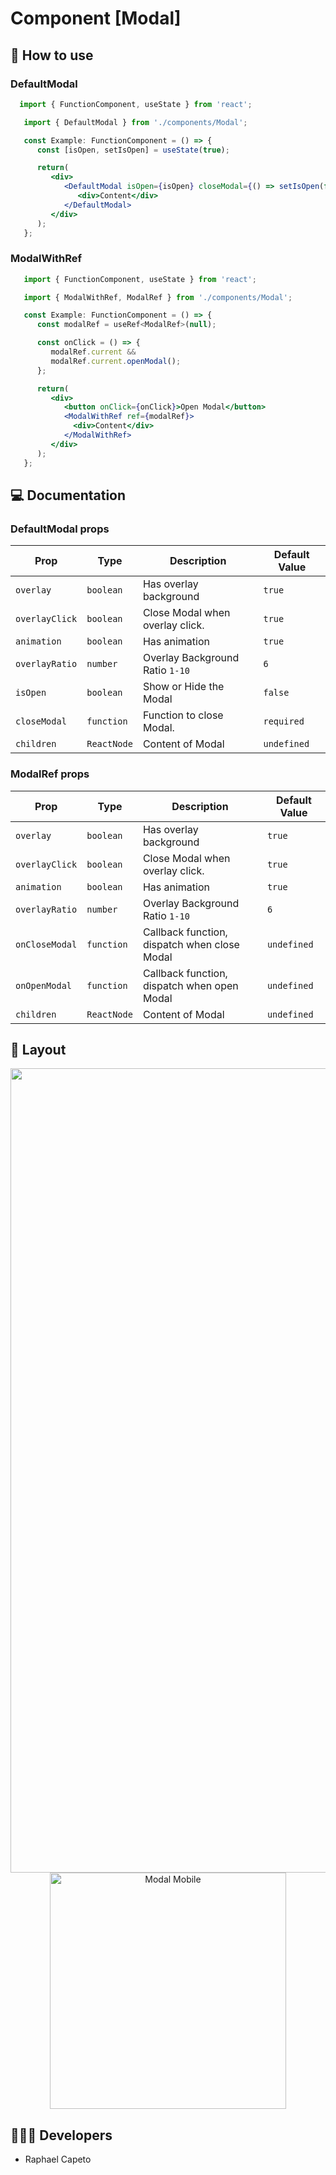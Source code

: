 # Component [Modal]


## 🚀 How to use

### DefaultModal
```jsx
  import { FunctionComponent, useState } from 'react';

   import { DefaultModal } from './components/Modal';

   const Example: FunctionComponent = () => {
      const [isOpen, setIsOpen] = useState(true);

      return(
         <div>
            <DefaultModal isOpen={isOpen} closeModal={() => setIsOpen(false)}>
               <div>Content</div>
            </DefaultModal>
         </div>
      );
   };
```

### ModalWithRef 
```jsx
   import { FunctionComponent, useState } from 'react';

   import { ModalWithRef, ModalRef } from './components/Modal';

   const Example: FunctionComponent = () => {
      const modalRef = useRef<ModalRef>(null);

      const onClick = () => {
         modalRef.current && 
         modalRef.current.openModal();
      };

      return(
         <div>
            <button onClick={onClick}>Open Modal</button>
            <ModalWithRef ref={modalRef}>
              <div>Content</div>
            </ModalWithRef>
         </div>
      );
   };

```


## 💻 Documentation

### DefaultModal props

| Prop | Type | Description                                                                                                                                         | Default Value |
| --------- | -------- | ------------------------------------------------------------------------------------------------------------------------------------------------------- | ----------------- |
| `overlay`  | `boolean` | Has overlay background | `true` |
| `overlayClick`  | `boolean` | Close Modal when overlay click. | `true` |
| `animation`  | `boolean` | Has animation | `true` |
| `overlayRatio`  | `number` | Overlay Background Ratio `1-10` | `6` |
| `isOpen`  | `boolean` | Show or Hide the Modal | `false` |
| `closeModal`  | `function` | Function to close Modal. | `required` |
| `children`  | `ReactNode` | Content of Modal | `undefined`|

### ModalRef props

| Prop | Type | Description                                                                                                                                         | Default Value |
| --------- | -------- | ------------------------------------------------------------------------------------------------------------------------------------------------------- | ----------------- |
| `overlay`  | `boolean` | Has overlay background | `true` |
| `overlayClick`  | `boolean` | Close Modal when overlay click. | `true` |
| `animation`  | `boolean` | Has animation | `true` |
| `overlayRatio`  | `number` | Overlay Background Ratio `1-10` | `6` |
| `onCloseModal`  | `function` | Callback function, dispatch when close Modal | `undefined` |
| `onOpenModal`  | `function` | Callback function, dispatch when open Modal | `undefined` |
| `children`  | `ReactNode` | Content of Modal | `undefined`|


## 🔖 Layout

<p align="center">
  <img width="1287" alt="Modal Desktop" src="https://user-images.githubusercontent.com/61842405/154547719-097638f7-ea13-4100-a16a-7edafaa44c34.png">
  <br/>
  <img width="378" alt="Modal Mobile" src="https://user-images.githubusercontent.com/61842405/154547820-712bdaa1-be50-4d59-9e0f-ae853f84b331.png">

</p>

## 👨🏻‍💻 Developers
- Raphael Capeto


